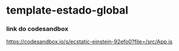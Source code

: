 # template-estado-global
### link do codesandbox
https://codesandbox.io/s/ecstatic-einstein-92efo0?file=/src/App.js

